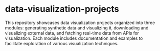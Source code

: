 # data-visualization-projects
This repository showcases data visualization projects organized into three modules: generating synthetic data and visualizing it, downloading and visualizing external data, and fetching real-time data from APIs for visualization. Each module includes documentation and examples to facilitate exploration of various visualization techniques.
